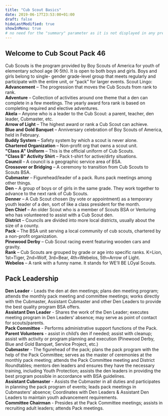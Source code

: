 ```yaml
---
title: "Cub Scout Basics"
date: 2019-06-17T23:53:00+01:00
draft: false
hideLastModified: true
showInMenu: true
# no need for the "summary" parameter as it is not displayed in any previews
---
```


## Welcome to Cub Scout Pack 46

Cub Scouts is the program provided by Boy Scouts of America for youth of elementary school age (K-5th). It is open to both boys and girls. Boys and girls belong to single- gender grade-level group that meets regularly and participate with the entire unit, or “pack” for larger events.
Scout Lingo:  
**Advancement** – The progression that moves the Cub Scouts from rank to rank.  
**Adventure** – Collection of activities around one theme that a den can complete in a few meetings. The yearly award fora rank is based on completing required and elective adventures.  
**Akela** – Anyone who is a leader to the Cub Scout: a parent, teacher, den leader, Cubmaster, etc.  
**Arrow of Light** – The highest award or rank a Cub Scout can achieve.  
**Blue and Gold Banquet** – Anniversary celebration of Boy Scouts of America, held in February.  
**Buddy System** – Safety system by which a scout is never alone.  
**Chartered Organization** – Non-profit org that owns a scout unit.  
**"Class A" Uniform** – This is the official uniform of Cub Scouts.  
**"Class B" Activity Shirt** – Pack t-shirt for active/dirty situations.  
**Council** – A council is a geographic service area of BSA.  
**Crossover or Bridging** – A ceremony to transition from Cub Scouts to Scouts BSA.  
**Cubmaster** – Figurehead/leader of a pack. Runs pack meetings among other things.  
**Den** – A group of boys or of girls in the same grade. They work together to advance to the next rank of Cub Scouts.  
**Denner** – A Cub Scout chosen (by vote or appointment) as a temporary youth leader of a den, sort of like a class president for the month.  
**Den Chief** – An older Scout who is a member of Scouts BSA or Venturing who has volunteered to assist with a Cub Scout den.  
**District** – Councils are divided into more local districts, usually about the size of a county.  
**Pack** – The BSA unit serving a local community of cub scouts, chartered by a non-profit organization.  
**Pinewood Derby** – Cub Scout racing event featuring wooden cars and gravity.  
**Rank** – Cub Scouts are grouped by grade or age into specific ranks. K=Lion, 1st=Tiger, 2nd=Wolf, 3rd=Bear, 4th=Webelos, 5th=Arrow of Light.  
**Webelos** – A rank with a funny name. It stands for WE’ll BE LOyal Scouts.  

## Pack Leadership

**Den Leader** - Leads the den at den meetings; plans den meeting program; attends the monthly pack meeting and committee meetings; works directly with the Cubmaster, Assistant Cubmaster and other Den Leaders to provide the best quality program BSA offers.  
**Assistant Den Leader** - Shares the work of the Den Leader; executes meeting program in Den Leaders’ absence; may serve as point of contact for scouts/parents.  
**Pack Committee** - Performs administrative support functions of the Pack.  
**Parent Volunteers** - assist in child’s den if needed; assist with cleanup; assist with activity or program planning and execution (Pinewood Derby, Blue and Gold Banquet, Service Project, etc.)  
**Cubmaster** - The figurehead of the pack; plans the pack program with the help of the Pack Committee; serves as the master of ceremonies at the monthly pack meeting; attends the Pack Committee meeting and District Roundtables; mentors den leaders and ensures they have the necessary training, including Youth Protection; assists the den leaders in providing the best program possible in accordance with BSA guidelines.  
**Assistant Cubmaster** - Assists the Cubmaster in all duties and participates in planning the pack program of events; leads pack meetings in Cubmasters’ absence; Coordinates with Den Leaders & Assistant Den Leaders to maintain youth advancement requirements.  
**Committee Chairman** - Presides at the Pack Committee meetings; assists in recruiting adult leaders; attends Pack meetings.  
